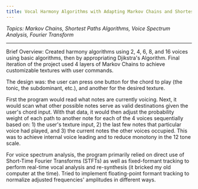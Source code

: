 ```yaml
---
title: Vocal Harmony Algorithms with Adapting Markov Chains and Shortest Paths
---
```

*Topics: Markov Chains, Shortest Paths Algorithms, Voice Spectrum Analysis, Fourier Transform*
***
Brief Overview: Created harmony algorithms using 2, 4, 6, 8, and 16 voices using basic algorithms, then by appropriating Djikstra's Algorithm. Final iteration of the project used 4 layers of Markov Chains to achieve customizable textures with user commands. 

The design was: the user can press one button for the chord to play (the tonic, the subdominant, etc.), and another for the desired texture. 

First the program would read what notes are currently voicing. Next, it would scan what other possible notes serve as valid destinations given the user's chord input. With that data, it would then adjust the probability weight of each path to another note for each of the 4 voices sequentially based on: 1) the user's texture input, 2) the last few notes that particular voice had played, and 3) the current notes the other voices occupied. This was to achieve internal voice leading and to reduce monotony in the 12 tone scale.

For voice spectrum analysis, the program primarily relied on direct use of Short-Time Fourier Transforms (STFTs) as well as fixed-formant tracking to perform real-time vocal analysis and re-synthesis (it bricked my old computer at the time). Tried to implement floating-point formant tracking to normalize adjusted frequencies' amplitudes in different ways.